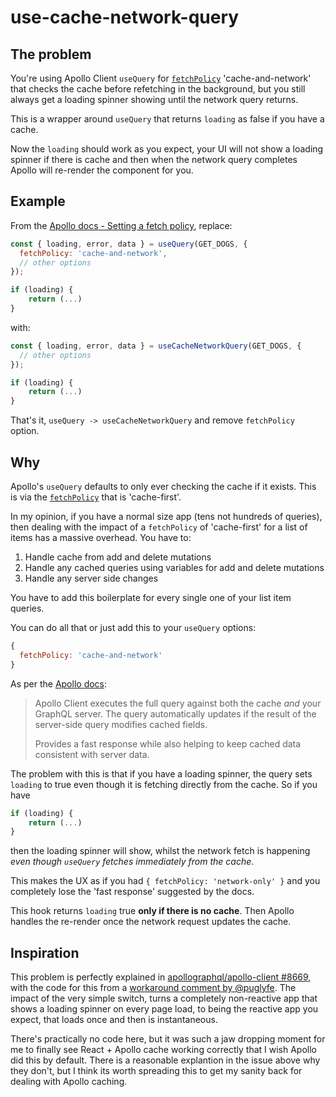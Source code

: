 # use-cache-network-query

## The problem

You're using Apollo Client `useQuery` for [`fetchPolicy`](https://www.apollographql.com/docs/react/data/queries#setting-a-fetch-policy) 'cache-and-network' that checks the cache before refetching in the background, but you still always get a loading spinner showing until the network query returns.

This is a wrapper around `useQuery` that returns `loading` as false if you have a cache.

Now the `loading` should work as you expect, your UI will not show a loading spinner if there is cache and then when the network query completes Apollo will re-render the component for you.

## Example

From the [Apollo docs - Setting a fetch policy](https://www.apollographql.com/docs/react/data/queries#setting-a-fetch-policy), replace:

```js
const { loading, error, data } = useQuery(GET_DOGS, {
  fetchPolicy: 'cache-and-network',
  // other options
});

if (loading) {
    return (...)
}
```

with:

```js
const { loading, error, data } = useCacheNetworkQuery(GET_DOGS, {
  // other options
});

if (loading) {
    return (...)
}
```

That's it, `useQuery -> useCacheNetworkQuery` and remove `fetchPolicy` option.

## Why

Apollo's `useQuery` defaults to only ever checking the cache if it exists. This is via the [`fetchPolicy`](https://www.apollographql.com/docs/react/data/queries#setting-a-fetch-policy) that is 'cache-first'.

In my opinion, if you have a normal size app (tens not hundreds of queries), then dealing with the impact of a `fetchPolicy` of 'cache-first' for a list of items has a massive overhead. You have to:

1. Handle cache from add and delete mutations
1. Handle any cached queries using variables for add and delete mutations
1. Handle any server side changes

You have to add this boilerplate for every single one of your list item queries.

You can do all that or just add this to your `useQuery` options:

```js
{
  fetchPolicy: 'cache-and-network'
}
```

As per the [Apollo docs](https://www.apollographql.com/docs/react/data/queries#supported-fetch-policies):

> Apollo Client executes the full query against both the cache _and_ your GraphQL server. The query automatically updates if the result of the server-side query modifies cached fields.
>
> Provides a fast response while also helping to keep cached data consistent with server data.

The problem with this is that if you have a loading spinner, the query sets `loading` to true even though it is fetching directly from the cache. So if you have

```js
if (loading) {
    return (...)
}
```

then the loading spinner will show, whilst the network fetch is happening _even though `useQuery` fetches immediately from the cache_.

This makes the UX as if you had `{ fetchPolicy: 'network-only' }` and you completely lose the 'fast response' suggested by the docs.

This hook returns `loading` true **only if there is no cache**. Then Apollo handles the re-render once the network request updates the cache.

## Inspiration

This problem is perfectly explained in [apollographql/apollo-client #8669](https://github.com/apollographql/apollo-client/issues/8669), with the code for this from a [workaround comment by @puglyfe](https://github.com/apollographql/apollo-client/issues/8669#issuecomment-978012147). The impact of the very simple switch, turns a completely non-reactive app that shows a loading spinner on every page load, to being the reactive app you expect, that loads once and then is instantaneous.

There's practically no code here, but it was such a jaw dropping moment for me to finally see React + Apollo cache working correctly that I wish Apollo did this by default. There is a reasonable explantion in the issue above why they don't, but I think its worth spreading this to get my sanity back for dealing with Apollo caching.
